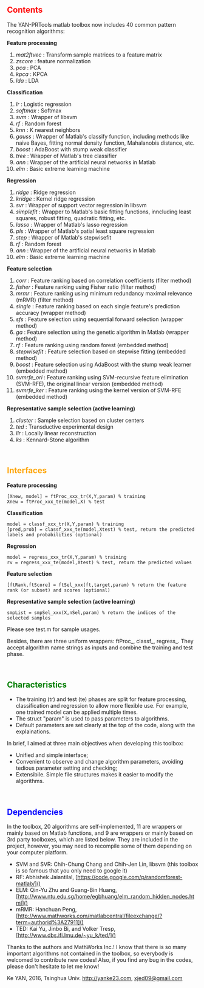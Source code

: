<h2><font color="red">Contents</font></h2>

The YAN-PRTools matlab toolbox now includes 40 common pattern recognition algorithms:

**Feature processing**

1. *mat2ftvec* : Transform sample matrices to a feature matrix
1. *zscore* : feature normalization
1. *pca* : PCA
1. *kpca* : KPCA
1. *lda* : LDA

**Classification**

1. *lr* : Logistic regression
1. *softmax* : Softmax
1. *svm* : Wrapper of libsvm
1. *rf* : Random forest
1. *knn* : K nearest neighbors
1. *gauss* : Wrapper of Matlab's classify function, including methods like naive Bayes, fitting normal density function, Mahalanobis distance, etc.
1. *boost* : AdaBoost with stump weak classifier
1. *tree* : Wrapper of Matlab's tree classifier
1. *ann* : Wrapper of the artificial neural networks in Matlab
1. *elm* : Basic extreme learning machine

**Regression**

1. *ridge* : Ridge regression
1. *kridge* : Kernel ridge regression
1. *svr* : Wrapper of support vector regression in libsvm
1. *simplefit* : Wrapper to Matlab's basic fitting functions, inncluding least squares, robust fitting, quadratic fitting, etc.
1. *lasso* : Wrapper of Matlab's lasso regression
1. *pls* : Wrapper of Matlab's patial least square regression
1. *step* : Wrapper of Matlab's stepwisefit
1. *rf* : Random forest
1. *ann* : Wrapper of the artificial neural networks in Matlab
1. *elm* : Basic extreme learning machine

**Feature selection**

1. *corr* : Feature ranking based on correlation coefficients (filter method)
1. *fisher* : Feature ranking using Fisher ratio (filter method)
1. *mrmr* : Feature ranking using minimum redundancy maximal relevance (mRMR) (filter method)
1. *single* : Feature ranking based on each single feature's prediction accuracy (wrapper method)
1. *sfs* : Feature selection using sequential forward selection (wrapper method)
1. *ga* : Feature selection using the genetic algorithm in Matlab (wrapper method)
1. *rf* : Feature ranking using random forest (embedded method)
1. *stepwisefit* : Feature selection based on stepwise fitting (embedded method)
1. *boost* : Feature selection using AdaBoost with the stump weak learner (embedded method)
1. *svmrfe_ori* : Feature ranking using SVM-recursive feature elimination (SVM-RFE), the original linear version (embedded method)
1. *svmrfe_ker* : Feature ranking using the kernel version of SVM-RFE (embedded method)

**Representative sample selection (active learning)**

1. *cluster* : Sample selection based on cluster centers
1. *ted* : Transductive experimental design
1. *llr* : Locally linear reconstruction
1. *ks* : Kennard-Stone algorithm

<br>
<h2><font color="orange">Interfaces</font></h2>

**Feature processing**

	[Xnew, model] = ftProc_xxx_tr(X,Y,param) % training
	Xnew = ftProc_xxx_te(model,X) % test
	
**Classification**

	model = classf_xxx_tr(X,Y,param) % training
	[pred,prob] = classf_xxx_te(model,Xtest) % test, return the predicted labels and probabilities (optional)
	
**Regression**

	model = regress_xxx_tr(X,Y,param) % training
	rv = regress_xxx_te(model,Xtest) % test, return the predicted values
	
**Feature selection**

	[ftRank,ftScore] = ftSel_xxx(ft,target,param) % return the feature rank (or subset) and scores (optional)
	
**Representative sample selection (active learning)**

	smpList = smpSel_xxx(X,nSel,param) % return the indices of the selected samples

Please see test.m for sample usages.

Besides, there are three uniform wrappers: ftProc_, classf_, regress_. They accept algorithm name strings as inputs and combine the training and test phase.

<br>
<h2><font color="green">Characteristics</font></h2>

* The training (tr) and test (te) phases are split for feature processing, classification and regression to allow more flexible use. For example, one trained model can be applied multiple times.
* The struct "param" is used to pass parameters to algorithms.
* Default parameters are set clearly at the top of the code, along with the explainations.

In brief, I aimed at three main objectives when developing this toolbox:

* Unified and simple interface;
* Convenient to observe and change algorithm parameters, avoiding tedious parameter setting and checking;
* Extensibile. Simple file structures makes it easier to modify the algorithms.

<br>
<h2><font color="blue">Dependencies</font></h2>

In the toolbox, 20 algorithms are self-implemented, 11 are wrappers or mainly based on Matlab functions, and 9 are wrappers or mainly based on 3rd party toolboxes, which are listed below. They are included in the project, however, you may need to recompile some of them depending on your computer platform.

* SVM and SVR: Chih-Chung Chang and Chih-Jen Lin, libsvm (this toolbox is so famous that you only need to google it)
* RF: Abhishek Jaiantilal, [https://code.google.com/p/randomforest-matlab/]()
* ELM: Qin-Yu Zhu and Guang-Bin Huang, [http://www.ntu.edu.sg/home/egbhuang/elm_random_hidden_nodes.html]()
* mRMR: Hanchuan Peng, [http://www.mathworks.com/matlabcentral/fileexchange/?term=authorid%3A27911]()
* TED: Kai Yu, Jinbo Bi, and Volker Tresp, [http://www.dbs.ifi.lmu.de/~yu_k/ted/]()

Thanks to the authors and MathWorks Inc.! I know that there is so many important algorithms not contained in the toolbox, so everybody is welcomed to contribute new codes! Also, if you find any bug in the codes, please don't hesitate to let me know!

Ke YAN, 2016, Tsinghua Univ. http://yanke23.com, xjed09@gmail.com